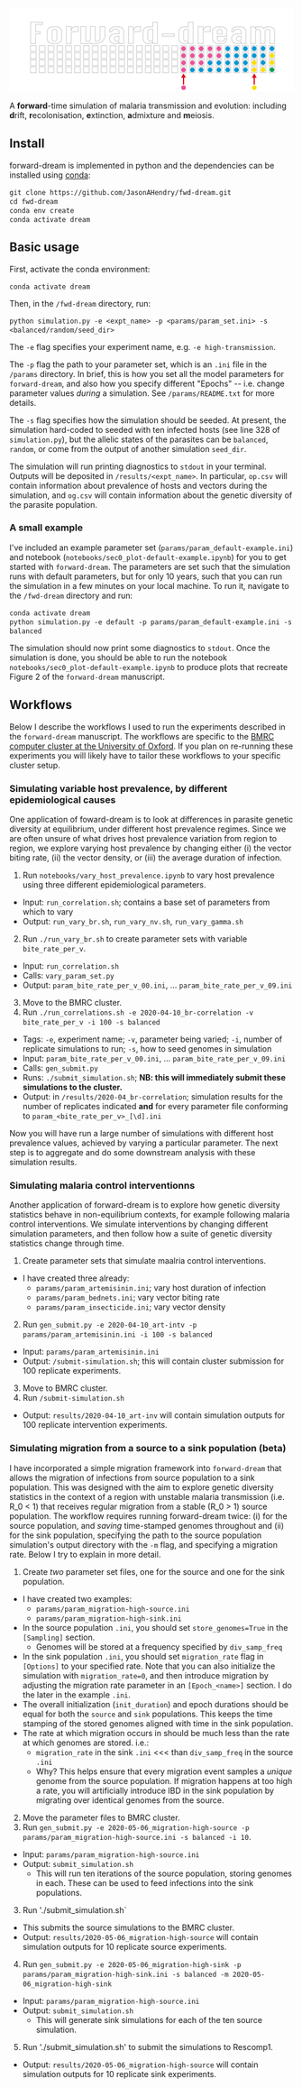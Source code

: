 <p align="center"><img src="images/logo.png" alt="delve"></p>

A **forward**-time simulation of malaria transmission and evolution: including **d**rift, **r**ecolonisation, **e**xtinction, **a**dmixture and **m**eiosis.

## Install
forward-dream is implemented in python and the dependencies can be installed using [conda](https://docs.conda.io/en/latest/):

```
git clone https://github.com/JasonAHendry/fwd-dream.git
cd fwd-dream
conda env create
conda activate dream
```

## Basic usage

First, activate the conda environment:

```
conda activate dream
```

Then, in the `/fwd-dream` directory, run:

```
python simulation.py -e <expt_name> -p <params/param_set.ini> -s <balanced/random/seed_dir>
```

The `-e` flag specifies your experiment name, e.g. `-e high-transmission`.

The `-p` flag the path to your parameter set, which is an `.ini` file in the `/params` directory. In brief, this is how you set all the model parameters for `forward-dream`, and also how you specify different "Epochs" -- i.e. change parameter values *during* a simulation. See `/params/README.txt` for more details.

The `-s` flag specifies how the simulation should be seeded. At present, the simulation hard-coded to seeded with ten infected hosts (see line 328 of `simulation.py`), but the allelic states of the parasites can be `balanced`, `random`, or come from the output of another simulation `seed_dir`.

The simulation will run printing diagnostics to `stdout` in your terminal. Outputs will be deposited in `/results/<expt_name>`. In particular, `op.csv` will contain information about prevalence of hosts and vectors during the simulation, and `og.csv` will contain information about the genetic diversity of the parasite population.

### A small example

I've included an example parameter set (`params/param_default-example.ini`) and notebook (`notebooks/sec0_plot-default-example.ipynb`) for you to get started with `forward-dream`. The parameters are set such that the simulation runs with default parameters, but for only 10 years, such that you can run the simulation in a few minutes on your local machine. To run it, navigate to the `/fwd-dream` directory and run:

```
conda activate dream
python simulation.py -e default -p params/param_default-example.ini -s balanced
```

The simulation should now print some diagnostics to `stdout`. Once the simulation is done, you should be able to run the notebook `notebooks/sec0_plot-default-example.ipynb` to produce plots that recreate Figure 2 of the `forward-dream` manuscript.


## Workflows

Below I describe the workflows I used to run the experiments described in the `forward-dream` manuscript. The workflows are specific to the [BMRC computer cluster at the University of Oxford](https://www.medsci.ox.ac.uk/divisional-services/support-services-1/bmrc/cluster-login). If you plan on re-running these experiments you will likely have to tailor these workflows to your specific cluster setup.

### Simulating variable host prevalence, by different epidemiological causes
One application of foward-dream is to look at differences in parasite genetic diversity at equilibrium, under different host prevalence regimes. Since we are often unsure of what drives host prevalence variation from region to region, we explore varying host prevalence by changing either (i) the vector biting rate, (ii) the vector density, or (iii) the average duration of infection. 

1. Run `notebooks/vary_host_prevalence.ipynb` to vary host prevalence using three different epidemiological parameters.
  - Input: `run_correlation.sh`; contains a base set of parameters from which to vary
  - Output: `run_vary_br.sh`, `run_vary_nv.sh`, `run_vary_gamma.sh`
2. Run `./run_vary_br.sh` to create parameter sets with variable `bite_rate_per_v`.
  - Input: `run_correlation.sh`
  - Calls: `vary_param_set.py`
  - Output: `param_bite_rate_per_v_00.ini`, ... `param_bite_rate_per_v_09.ini`
3. Move to the BMRC cluster.
4. Run `./run_correlations.sh -e 2020-04-10_br-correlation -v bite_rate_per_v -i 100 -s balanced`
  - Tags: `-e`, experiment name; `-v`, parameter being varied; `-i`, number of replicate simulations to run; `-s`, how to seed genomes in simulation
  - Input: `param_bite_rate_per_v_00.ini`, ... `param_bite_rate_per_v_09.ini`
  - Calls: `gen_submit.py`
  - Runs:  `./submit_simulation.sh`; **NB: this will immediately submit these simulations to the cluster.**
  - Output: in `/results/2020-04_br-correlation`; simulation results for the number of replicates indicated **and** for every parameter file conforming to `param_<bite_rate_per_v>_[\d].ini`
  
 Now you will have run a large number of simulations with different host prevalence values, achieved by varying a particular parameter. The next step is to aggregate and do some downstream analysis with these simulation results.
 
### Simulating malaria control interventionns
Another application of forward-dream is to explore how genetic diversity statistics behave in non-equilibrium contexts, for example following malaria control interventions. We simulate interventions by changing different simulation parameters, and then follow how a suite of genetic diversity statistics change through time.

1. Create parameter sets that simulate maalria control interventions.
  - I have created three already:
    - `params/param_artemisinin.ini`; vary host duration of infection
    - `params/param_bednets.ini`; vary vector biting rate
    - `params/param_insecticide.ini`; vary vector density
2. Run `gen_submit.py -e 2020-04-10_art-intv -p params/param_artemisinin.ini -i 100 -s balanced`
  - Input: `params/param_artemisinin.ini`
  - Output: `/submit-simulation.sh`; this will contain cluster submission for 100 replicate experiments.
3. Move to BMRC cluster.
4. Run `/submit-simulation.sh`
  - Output: `results/2020-04-10_art-inv` will contain simulation outputs for 100 replicate intervention experiments.

### Simulating migration from a source to a sink population (beta)
I have incorporated a simple migration framework into `forward-dream` that allows the migration of infections from source population to a sink population. This was designed with the aim to explore genetic diversity statistics in the context of a region with unstable malaria transmission (i.e. R_0 < 1) that receives regular migration from a stable (R_0 > 1) source population. The workflow requires running forward-dream twice: (i) for the source population, and *saving* time-stamped genomes throughout and (ii) for the sink population, specifying the path to the source population simulation's output directory with the `-m` flag, and specifying a migration rate. Below I try to explain in more detail.

1. Create *two* parameter set files, one for the source and one for the sink population.
- I have created two examples:
  - `params/param_migration-high-source.ini`
  - `params/param_migration-high-sink.ini`
- In the source population `.ini`, you should set `store_genomes=True` in the `[Sampling]` section.
  - Genomes will be stored at a frequency specified by `div_samp_freq`
- In the sink population `.ini`, you should set `migration_rate` flag in `[Options]` to your specified rate. Note that you can also initialize the simulation with `migration_rate=0`, and then introduce migration by adjusting the migration rate parameter in an `[Epoch_<name>]` section. I do the later in the example `.ini`.
- The overall initialization (`init_duration`) and epoch durations should be equal for both the `source` and `sink` populations. This keeps the time stamping of the stored genomes aligned with time in the sink population.
- The rate at which migration occurs in should be much less than the rate at which genomes are stored. i.e.:
  - `migration_rate` in the sink `.ini` <<< than `div_samp_freq` in the source `.ini`
  - Why? This helps ensure that every migration event samples a *unique* genome from the source population. If migration happens at too high a rate, you will artificially introduce IBD in the sink population by migrating over identical genomes from the source.
2. Move the parameter files to BMRC cluster.
2. Run `gen_submit.py -e 2020-05-06_migration-high-source -p params/param_migration-high-source.ini -s balanced -i 10`.
- Input: `params/param_migration-high-source.ini`
- Output: `submit_simulation.sh`
  - This will run ten iterations of the source population, storing genomes in each. These can be used to feed infections into the sink populations.
3. Run './submit_simulation.sh`
- This submits the source simulations to the BMRC cluster.
- Output: `results/2020-05-06_migration-high-source` will contain simulation outputs for 10 replicate source experiments.
4. Run `gen_submit.py -e 2020-05-06_migration-high-sink -p params/param_migration-high-sink.ini -s balanced -m 2020-05-06_migration-high-sink`
- Input: `params/param_migration-high-source.ini`
- Output: `submit_simulation.sh`
  - This will generate sink simulations for each of the ten source simulation.
5. Run './submit_simulation.sh' to submit the simulations to Rescomp1.
- Output: `results/2020-05-06_migration-high-source` will contain simulation outputs for 10 replicate sink experiments.


